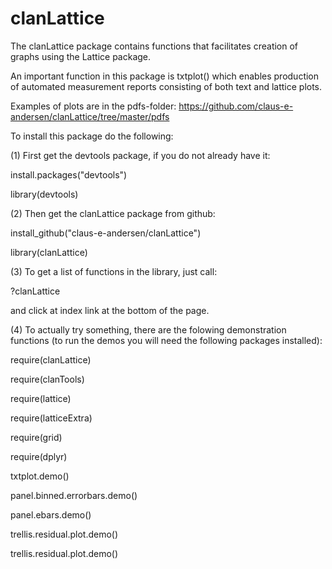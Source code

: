 clanLattice
===========

The clanLattice package contains functions that facilitates creation of graphs using the 
Lattice package.   

An important function in this package is txtplot() which enables production of
automated measurement reports consisting of both text and lattice plots. 

Examples of plots are in the pdfs-folder:
https://github.com/claus-e-andersen/clanLattice/tree/master/pdfs


To install this package do the following:

(1) First get the devtools package, if you do not already have it:

install.packages("devtools")

library(devtools)



(2) Then get the clanLattice package from github:

install_github("claus-e-andersen/clanLattice")

library(clanLattice)


(3) To get a list of functions in the library, just call:

?clanLattice

and click at index link at the bottom of the page.

(4) To actually try something, there are the folowing demonstration functions (to run the demos you will need the following packages installed):

require(clanLattice)   

require(clanTools)

require(lattice)

require(latticeExtra)

require(grid)

require(dplyr)



txtplot.demo()

panel.binned.errorbars.demo() 

panel.ebars.demo()

trellis.residual.plot.demo()

trellis.residual.plot.demo()

